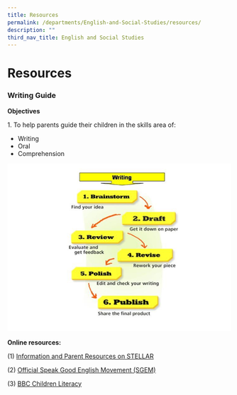 ```yaml
---
title: Resources
permalink: /departments/English-and-Social-Studies/resources/
description: ""
third_nav_title: English and Social Studies
---
```

# Resources
### Writing Guide

**Objectives**   

1\. To help parents guide their children in the skills area of:

*   Writing   
*   Oral   
*   Comprehension

![](/images/Departments/English%20and%20Social%20Studies/18.jpg)

**Online resources:**  
  
(1) [Information and Parent Resources on STELLAR](http://www.stellarliteracy.sg/)  
  
(2) [Official Speak Good English Movement (SGEM)](http://www.goodenglish.org.sg/)  
  
(3) [BBC Children Literacy](http://www.bbc.co.uk/schools/websites/4_11/site/literacy.shtml) 

